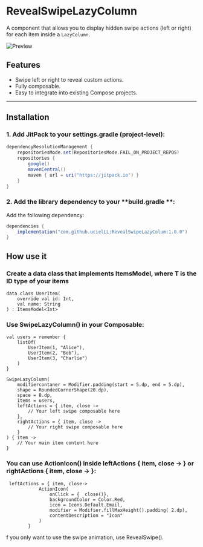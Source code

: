 
# RevealSwipeLazyColumn

A component that allows you to display hidden swipe actions (left or right) for each item inside a `LazyColumn`.

![Preview](https://github.com/user-attachments/assets/2354705b-fa02-4942-a6a1-eeee66958b20)

## Features
- Swipe left or right to reveal custom actions.
- Fully composable.
- Easy to integrate into existing Compose projects.


---

## Installation

### 1. Add JitPack to your **settings.gradle** (project-level):
```gradle
dependencyResolutionManagement {
    repositoriesMode.set(RepositoriesMode.FAIL_ON_PROJECT_REPOS)
    repositories {
        google()
        mavenCentral()
        maven { url = uri("https://jitpack.io") }
    }
}

``` 
### 2. Add the library dependency to your **build.gradle **:

Add the following dependency:

```gradle
dependencies {
    implementation("com.github.ucielLL:RevealSwipeLazyColum:1.0.0")
}
```

## How use it 
### Create a data class that implements ItemsModel<T>, where T is the ID type of your items
```
data class UserItem(
    override val id: Int,
    val name: String
) : ItemsModel<Int>
```
### Use SwipeLazyColumn() in your Composable:
```
val users = remember {
    listOf(
        UserItem(1, "Alice"),
        UserItem(2, "Bob"),
        UserItem(3, "Charlie")
    )
}

SwipeLazyColumn(
    modifiercontaner = Modifier.padding(start = 5.dp, end = 5.dp),
    shape = RoundedCornerShape(20.dp),
    space = 8.dp,
    items = users,
    leftActions = { item, close ->
        // Your left swipe composable here
    },
    rightActions = { item, close ->
        // Your right swipe composable here
    }
) { item ->
    // Your main item content here
}

``` 
### You can use ActionIcon() inside leftActions { item, close -> } or rightActions { item, close -> }:
```
 leftActions = { item, close->
            ActionIcon(
                onClick = {  close()},
                backgroundColor = Color.Red,
                icon = Icons.Default.Email,
                modifier = Modifier.fillMaxHeight().padding( 2.dp),
                contentDescription = "Icon"
            )
        }

```
f you only want to use the swipe animation, use RevealSwipe(). 
